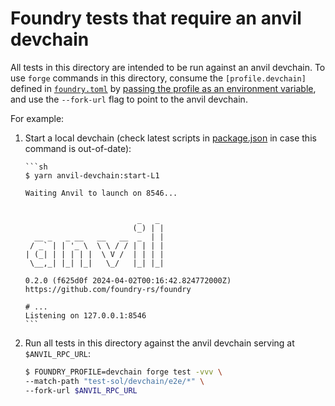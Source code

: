# Foundry tests that require an anvil devchain

All tests in this directory are intended to be run against an anvil devchain. To use `forge`
commands in this directory, consume the `[profile.devchain]` defined in
[`foundry.toml`](../../foundry.toml) by
[passing the profile as an environment variable](https://book.getfoundry.sh/config/#configuring-with-foundrytoml),
and use the `--fork-url` flag to point to the anvil devchain.

For example:

1.  Start a local devchain (check latest scripts in [package.json](../../package.json) in
    case this command is out-of-date):

        ```sh
        $ yarn anvil-devchain:start-L1

        Waiting Anvil to launch on 8546...


                                 _   _
                                (_) | |
          __ _   _ __   __   __  _  | |
         / _` | | '_ \  \ \ / / | | | |
        | (_| | | | | |  \ V /  | | | |
         \__,_| |_| |_|   \_/   |_| |_|

        0.2.0 (f625d0f 2024-04-02T00:16:42.824772000Z)
        https://github.com/foundry-rs/foundry

        # ...
        Listening on 127.0.0.1:8546
        ```

1.  Run all tests in this directory against the anvil devchain serving at `$ANVIL_RPC_URL`:

    ```sh
    $ FOUNDRY_PROFILE=devchain forge test -vvv \
    --match-path "test-sol/devchain/e2e/*" \
    --fork-url $ANVIL_RPC_URL
    ```
